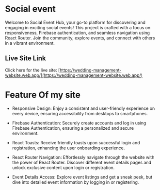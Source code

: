 # Social event
Welcome to Social Event Hub, your go-to platform for discovering and engaging in exciting social events! This project is crafted with a focus on responsiveness, Firebase authentication, and seamless navigation using React Router. Join the community, explore events, and connect with others in a vibrant environment.



## Live Site Link

Click here for the live site: [https://wedding-management-website.web.app/](https://wedding-management-website.web.app/)


# Feature Of my site

- Responsive Design: Enjoy a consistent and user-friendly experience on every device, ensuring accessibility from desktops to smartphones.

- Firebase Authentication: Securely create accounts and log in using Firebase Authentication, ensuring a personalized and secure environment.

- React Toasts: Receive friendly toasts upon successful login and registration, enhancing the user onboarding experience.

- React Router Navigation: Effortlessly navigate through the website with the power of React Router. Discover different event details pages and unlock exclusive content upon login or registration.

- Event Details Access: Explore event listings and get a sneak peek, but dive into detailed event information by logging in or registering.
